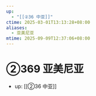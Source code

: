```yaml
---
up:
  - "[[②36 中亚]]"
ctime: 2025-03-01T13:13:28+08:00
aliases:
  - 亚美尼亚
mtime: 2025-09-09T12:37:06+08:00
---
```


# ②369 亚美尼亚

- up: [[②36 中亚]]
